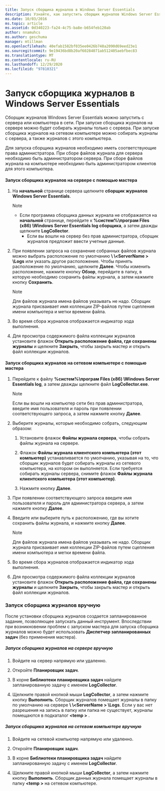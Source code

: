 ```yaml
---
title: Запуск сборщика журналов в Windows Server Essentials
description: Узнайте, как запустить сборщик журналов Windows Server Essentials с сервера или с компьютера в сети.
ms.date: 10/03/2016
ms.topic: article
ms.assetid: 0d340223-fa24-4c75-ba8e-b654feb120ab
author: nnamuhcs
ms.author: geschuma
manager: mtillman
ms.openlocfilehash: 40efab1582bf035ee0426b748a2090d69eed23e1
ms.sourcegitcommit: 9e19436bd8b20af60284071ab512405aebfbec83
ms.translationtype: MT
ms.contentlocale: ru-RU
ms.lasthandoff: 12/29/2020
ms.locfileid: "97810321"
---
```

# <a name="run-the-windows-server-essentials-log-collector"></a>Запуск сборщика журналов в Windows Server Essentials
Сборщик журналов Windows Server Essentials можно запустить с сервера или компьютера в сети. При запуске сборщика журналов на сервере можно будет собирать журналы только с сервера. При запуске сборщика журналов на сетевом компьютере можно собирать журналы с сервера, а также журналов с этого компьютера.

 Для запуска сборщика журналов необходимо иметь соответствующие права администратора. При сборе файлов журнала для сервера необходимо быть администратором сервера. При сборе файлов журнала на компьютере необходимо быть администратором клиентов для этого компьютера.

#### <a name="to-run-the-log-collector-on-the-server-by-using-the-wizard"></a>Запуск сборщика журналов на сервере с помощью мастера

1. На **начальной** странице сервера щелкните **сборщик журналов Windows Server Essentials**.

   > [!NOTE]
   > - Если программа сборщика данных журнала не отображается на **начальной** странице, перейдите к **%систем%\програм Files (x86) \Windows Server Essentials log сборщика**, а затем дважды щелкните **LogCollector**.
   >   -   Если вы вошли на сервер без прав администратора, сборщик журналов предложит ввести учетные данные.

2. При появлении запроса на сохранение собранных файлов журнала можно выбрать расположение по умолчанию **\\ \\<ServerName \> \Logs** или указать другое расположение. Чтобы принять расположение по умолчанию, щелкните **Далее**. Чтобы изменить расположение, нажмите кнопку **Обзор**, перейдите в папку, в которую необходимо сохранить файлы журнала, а затем нажмите кнопку **Сохранить**.

   > [!NOTE]
   >  Для файлов журнала имена файлов указывать не надо. Сборщик журнала присваивает имя коллекции ZIP-файлов путем сцепления имени компьютера и метки времени файла.

3. Во время сбора журналов отображается индикатор хода выполнения.

4. Для просмотра содержимого файла коллекции журналов установите флажок **Открыть расположение файла, где сохранены журналы** и щелкните **Закрыть**, чтобы закрыть мастер и открыть файл коллекции журналов.

#### <a name="to-run-the-log-collector-on-a-network-computer-by-using-the-wizard"></a>Запуск сборщика журналов на сетевом компьютере с помощью мастера

1.  Перейдите к файлу **%систем%\програм Files (x86) \Windows Server Essentials log**, а затем дважды щелкните файл **LogCollector.exe**.

    > [!NOTE]
    >  Если вы вошли на компьютер сети без прав администратора, введите имя пользователя и пароль при появлении соответствующего запроса, а затем нажмите кнопку **Далее**.

2.  Выберите журналы, которые необходимо собрать, следующим образом:

    1.  Установите флажок **Файлы журнала сервера**, чтобы собрать файлы журнала на сервере.

    2.  Флажок **Файлы журнала клиентского компьютера (этот компьютер)** устанавливается по умолчанию, указывая на то, что сборщик журналов будет собирать журналы из сетевого компьютера, на котором он выполняется. Если требуется собирать журналы сервера, снимите флажок **Файлы журнала клиентского компьютера (этот компьютер)**.

    3.  Нажмите кнопку **Далее**.

3.  При появлении соответствующего запроса введите имя пользователя и пароль для администратора сервера, а затем нажмите кнопку **Далее**.

4.  Введите или выберите путь к расположению, где вы хотите сохранить файлы журнала, и нажмите кнопку **Далее**.

    > [!NOTE]
    >  Для файлов журнала имена файлов указывать не надо. Сборщик журнала присваивает имя коллекции ZIP-файлов путем сцепления имени компьютера и метки времени файла.

5.  Во время сбора журналов отображается индикатор хода выполнения.

6.  Для просмотра содержимого файла коллекции журналов установите флажок **Открыть расположение файла, где сохранены журналы** и щелкните **Закрыть**, чтобы закрыть мастер и открыть файл коллекции журналов.

### <a name="running-the-log-collector-manually"></a>Запуск сборщика журналов вручную
 После установки сборщика журналов создается запланированное задание, позволяющее запускать данный инструмент. Впоследствии при возникновении проблем с запуском мастера для запуска сборщика журналов можно будет использовать **Диспетчер запланированных задач** (без применения мастера).

##### <a name="to-manually-run-the-log-collector-on-the-server"></a>Запуск сборщика журналов на сервере вручную

1.  Войдите на сервер напрямую или удаленно.

2.  Откройте **Планировщик задач**.

3.  В корне **Библиотеки планировщика задач** найдите запланированную задачу с именем **LogCollector**.

4.  Щелкните правой кнопкой мыши **LogCollector**, а затем нажмите кнопку **Выполнить**. Сборщик журналов помещает журналы в папку по умолчанию на сервере **\\ \\<ServerName \> \Logs**. Если у вас нет разрешения на запись в папку или папка не существует, журналы помещаются в подкаталог **<temp \>** .

##### <a name="to-manually-run-the-log-collector-on-a-network-computer"></a>Запуск сборщика журналов на сетевом компьютере вручную

1.  Войдите на сетевой компьютер напрямую или удаленно.

2.  Откройте **Планировщик задач**.

3.  В корне **Библиотеки планировщика задач** найдите запланированную задачу с именем **LogCollector**.

4.  Щелкните правой кнопкой мыши **LogCollector**, а затем нажмите кнопку **Выполнить**. Сборщик данных журнала помещает журналы в папку **<temp \>** на сетевом компьютере.
